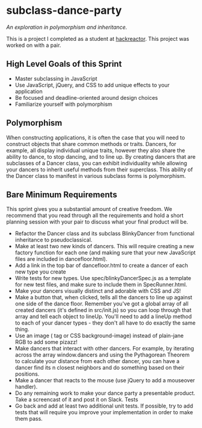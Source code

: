 # subclass-dance-party
*An exploration in polymorphism and inheritance.*

This is a project I completed as a student at [hackreactor](http://hackreactor.com). This project was worked on with a pair.

## High Level Goals of this Sprint
* Master subclassing in JavaScript
* Use JavaScript, jQuery, and CSS to add unique effects to your application
* Be focused and deadline-oriented around design choices
* Familiarize yourself with polymorphism

## Polymorphism
When constructing applications, it is often the case that you will need to construct objects that share common methods or traits. Dancers, for example, all display individual unique traits, however they also share the ability to dance, to stop dancing, and to line up. By creating dancers that are subclasses of a Dancer class, you can exhibit individuality while allowing your dancers to inherit useful methods from their superclass. This ability of the Dancer class to manifest in various subclass forms is polymorphism.

## Bare Minimum Requirements
This sprint gives you a substantial amount of creative freedom. We recommend that you read through all the requirements and hold a short planning session with your pair to discuss what your final product will be.

* Refactor the Dancer class and its subclass BlinkyDancer from functional inheritance to pseudoclassical.
* Make at least two new kinds of dancers. This will require creating a new factory function for each one (and making sure that your new JavaScript files are included in dancefloor.html).
* Add a link in the top bar of dancefloor.html to create a dancer of each new type you create
* Write tests for new types. Use spec/blinkyDancerSpec.js as a template for new test files, and make sure to include them in SpecRunner.html.
* Make your dancers visually distinct and adorable with CSS and JS!
* Make a button that, when clicked, tells all the dancers to line up against one side of the dance floor. Remember you've got a global array of all created dancers (it's defined in src/init.js) so you can loop through that array and tell each object to lineUp. You'll need to add a lineUp method to each of your dancer types - they don't all have to do exactly the same thing.
* Use an image (<img> tag or CSS background-image) instead of plain-jane RGB to add some pizazz!
* Make dancers that interact with other dancers. For example, by iterating across the array window.dancers and using the Pythagorean Theorem to calculate your distance from each other dancer, you can have a dancer find its n closest neighbors and do something based on their positions.
* Make a dancer that reacts to the mouse (use jQuery to add a mouseover handler).
* Do any remaining work to make your dance party a presentable product. Take a screencast of it and post it on Slack.
Tests
* Go back and add at least two additional unit tests. If possible, try to add tests that will require you improve your implementation in order to make them pass.

